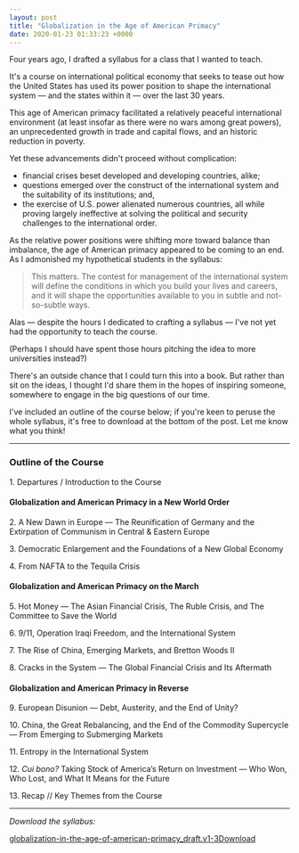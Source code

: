 ```yaml
---
layout: post
title: "Globalization in the Age of American Primacy"
date: 2020-01-23 01:33:23 +0000
---
```


<!-- wp:paragraph -->
<p>Four years ago, I drafted a syllabus for a class that I wanted to teach. </p>
<!-- /wp:paragraph -->

<!-- wp:paragraph -->
<p>It's a course on international political economy that seeks to tease out how the United States has used its power position to shape the international system — and the states within it — over the last 30 years.</p>
<!-- /wp:paragraph -->

<!-- wp:paragraph -->
<p>This age of American primacy facilitated a relatively peaceful international environment (at least insofar as there were no wars among great powers), an unprecedented growth in trade and capital flows, and an historic reduction in poverty.</p>
<!-- /wp:paragraph -->

<!-- wp:paragraph -->
<p>Yet these advancements didn't proceed without complication:</p>
<!-- /wp:paragraph -->

<!-- wp:list -->
<ul><!-- wp:list-item -->
<li>financial crises beset developed and developing countries, alike;</li>
<!-- /wp:list-item -->

<!-- wp:list-item -->
<li>questions emerged over the construct of the international system and the suitability of its institutions; and,</li>
<!-- /wp:list-item -->

<!-- wp:list-item -->
<li>the exercise of U.S. power alienated numerous countries, all while proving largely ineffective at solving the political and security challenges to the international order.</li>
<!-- /wp:list-item --></ul>
<!-- /wp:list -->

<!-- wp:paragraph -->
<p>As the relative power positions were shifting more toward balance than imbalance, the age of American primacy appeared to be coming to an end. As I admonished my hypothetical students in the syllabus:</p>
<!-- /wp:paragraph -->

<!-- wp:quote -->
<blockquote class="wp-block-quote"><!-- wp:paragraph -->
<p>This matters. The contest for management of the international system will define the conditions in which you build your lives and careers, and it will shape the opportunities available to you in subtle and not-so-subtle ways.</p>
<!-- /wp:paragraph --></blockquote>
<!-- /wp:quote -->

<!-- wp:paragraph -->
<p>Alas — despite the hours I dedicated to crafting a syllabus — I've not yet had the opportunity to teach the course. </p>
<!-- /wp:paragraph -->

<!-- wp:paragraph -->
<p>(Perhaps I should have spent those hours pitching the idea to more universities instead?)</p>
<!-- /wp:paragraph -->

<!-- wp:paragraph -->
<p>There's an outside chance that I could turn this into a book. But rather than sit on the ideas, I thought I'd share them in the hopes of inspiring someone, somewhere to engage in the big questions of our time.</p>
<!-- /wp:paragraph -->

<!-- wp:paragraph -->
<p>I've included an outline of the course below; if you're keen to peruse the whole syllabus, it's free to download at the bottom of the post. Let me know what you think!</p>
<!-- /wp:paragraph -->

<!-- wp:separator {"opacity":"css"} -->
<hr class="wp-block-separator has-css-opacity" />
<!-- /wp:separator -->

<!-- wp:heading {"level":3} -->
<h3 class="wp-block-heading">Outline of the Course</h3>
<!-- /wp:heading -->

<!-- wp:paragraph -->
<p>1.  Departures / Introduction to the Course</p>
<!-- /wp:paragraph -->

<!-- wp:heading {"level":4} -->
<h4 class="wp-block-heading">Globalization and American Primacy in a New World Order</h4>
<!-- /wp:heading -->

<!-- wp:paragraph -->
<p>2.  A New Dawn in Europe — The Reunification of Germany and the Extirpation of Communism in Central &amp; Eastern Europe</p>
<!-- /wp:paragraph -->

<!-- wp:paragraph -->
<p>3.  Democratic Enlargement and the Foundations of a New Global Economy</p>
<!-- /wp:paragraph -->

<!-- wp:paragraph -->
<p>4.  From NAFTA to the Tequila Crisis</p>
<!-- /wp:paragraph -->

<!-- wp:heading {"level":4} -->
<h4 class="wp-block-heading">Globalization and American Primacy on the March</h4>
<!-- /wp:heading -->

<!-- wp:paragraph -->
<p>5.  Hot Money — The Asian Financial Crisis, The Ruble Crisis, and The Committee to Save the World</p>
<!-- /wp:paragraph -->

<!-- wp:paragraph -->
<p>6.  9/11, Operation Iraqi Freedom, and the International System</p>
<!-- /wp:paragraph -->

<!-- wp:paragraph -->
<p>7.  The Rise of China, Emerging Markets, and Bretton Woods II</p>
<!-- /wp:paragraph -->

<!-- wp:paragraph -->
<p>8.  Cracks in the System — The Global Financial Crisis and Its Aftermath</p>
<!-- /wp:paragraph -->

<!-- wp:heading {"level":4} -->
<h4 class="wp-block-heading">Globalization and American Primacy in Reverse</h4>
<!-- /wp:heading -->

<!-- wp:paragraph -->
<p>9.  European Disunion — Debt, Austerity, and the End of Unity?</p>
<!-- /wp:paragraph -->

<!-- wp:paragraph -->
<p>10.  China, the Great Rebalancing, and the End of the Commodity Supercycle — From Emerging to Submerging Markets</p>
<!-- /wp:paragraph -->

<!-- wp:paragraph -->
<p>11.  Entropy in the International System</p>
<!-- /wp:paragraph -->

<!-- wp:paragraph -->
<p>12.  <em>Cui bono?</em> Taking Stock of America’s Return on Investment — Who Won, Who Lost, and What It Means for the Future</p>
<!-- /wp:paragraph -->

<!-- wp:paragraph -->
<p>13.  Recap // Key Themes from the Course</p>
<!-- /wp:paragraph -->

<!-- wp:separator {"opacity":"css"} -->
<hr class="wp-block-separator has-css-opacity" />
<!-- /wp:separator -->

<!-- wp:paragraph {"style":{"elements":{"link":{"color":{"text":"var:preset|color|primary"}}}}} -->
<p class="has-link-color"><em>Download the syllabus:</em></p>
<!-- /wp:paragraph -->

<!-- wp:file {"id":1714,"href":"https://caseyjr.org/wp-content/uploads/2020/01/globalization-in-the-age-of-american-primacy_draft.v1-3.pdf","style":{"elements":{"link":{"color":{"text":"var:preset|color|primary"}}}}} -->
<div class="wp-block-file has-link-color"><a id="wp-block-file--media-80569a75-68a5-4337-81c7-8bd3194bc4f6" href="https://caseyjr.org/wp-content/uploads/2020/01/globalization-in-the-age-of-american-primacy_draft.v1-3.pdf">globalization-in-the-age-of-american-primacy_draft.v1-3</a><a href="https://caseyjr.org/wp-content/uploads/2020/01/globalization-in-the-age-of-american-primacy_draft.v1-3.pdf" class="wp-block-file__button wp-element-button" download aria-describedby="wp-block-file--media-80569a75-68a5-4337-81c7-8bd3194bc4f6">Download</a></div>
<!-- /wp:file -->

<!-- wp:paragraph -->
<p></p>
<!-- /wp:paragraph -->
